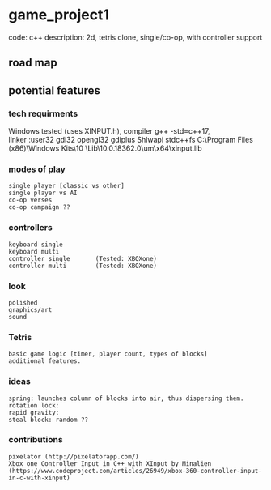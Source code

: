 # game_project1
code: c++
description: 2d, tetris clone, single/co-op, with controller support  
## road map  
## potential features  
### tech requirments
Windows tested (uses XINPUT.h), compiler g++ -std=c++17,   
linker  :user32 gdi32 opengl32 gdiplus Shlwapi stdc++fs C:\Program Files (x86)\Windows Kits\10 \Lib\10.0.18362.0\um\x64\xinput.lib
### modes of play  
    single player [classic vs other]  
    single player vs AI  
    co-op verses  
    co-op campaign ??  
### controllers  
    keyboard single  
    keyboard multi  
    controller single       (Tested: XBOXone)  
    controller multi        (Tested: XBOXone)  
### look  
    polished  
    graphics/art  
    sound   
### Tetris  
    basic game logic [timer, player count, types of blocks]  
    additional features.   
    
### ideas  
    spring: launches column of blocks into air, thus dispersing them.   
    rotation lock:  
    rapid gravity:  
    steal block: random ??  
    
### contributions 
    pixelator (http://pixelatorapp.com/)
    Xbox one Controller Input in C++ with XInput by Minalien (https://www.codeproject.com/articles/26949/xbox-360-controller-input-in-c-with-xinput)
